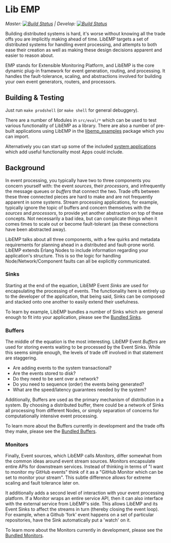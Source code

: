 # Lib EMP #

*Master: [![Build Status](https://travis-ci.org/dstar4138/libemp.svg?branch=master)](https://travis-ci.org/dstar4138/libemp) | Develop: [![Build Status](https://travis-ci.org/dstar4138/libemp.svg?branch=develop)](https://travis-ci.org/dstar4138/libemp)*

Building distributed systems is hard, it's worse without knowing all the trade 
offs you are implicitly making ahead of time. LibEMP targets a set of
distributed systems for handling event processing, and attempts to both ease
their creation as well as making these design decisions apparent and easier to
reason about.

EMP stands for Extensible Monitoring Platform, and LibEMP is the core dynamic
plug-in framework for event generation, routing, and processing. It handles the
fault-tolerance, scaling, and abstractions involved for building your own event
generators, routers, and processors.

## Building & Testing ##

Just run `make prodshell` (or `make shell` for general debuggery). 

There are a number of Modules in `src/eval/*` which can be used
to test various functionality of LibEMP as a library. 
There are also a number of pre-built applications using LibEMP in the
[libemp_examples](https://github.com/dstar4138/libemp_examples/)
package which you can import.

Alternatively you can start up some of the included 
[system applications](https://github.com/dstar4138/libemp/tree/develop/src/apps)
which add useful functionality most Apps could include.

## Background ##

In event processing, you typically have two to three components you concern 
yourself with: the event _sources_, their _processors_, and infrequently the 
message queues or _buffers_ that connect the two. Trade offs between these three
connected pieces are hard to make and are not frequently apparent in some 
systems. Stream processing applications, for example, typically ignore the 
topic of buffers and concern themselves with the _sources_ and _processors_, 
to provide yet another abstraction on top of these concepts. Not necessarily a 
bad idea, but can complicate things when it comes times to scale out or become
fault-tolerant (as these connections have been abstracted away).

LibEMP talks about all three components, with a few quirks and metadata
requirements for planning ahead in a distributed and fault-prone world. LibEMP
extends Erlang Nodes to include information regarding your application's 
structure. This is so the logic for handling Node/Network/Component faults can 
all be explicitly communicated.

### Sinks ###

Starting at the end of the equation, LibEMP Event _Sinks_ are used for 
encapsulating the processing of events. The functionality here is entirely up to
the developer of the application, that being said, Sinks can be composed and
stacked onto one another to easily extend their usefulness.

To learn by example, LibEMP bundles a number of Sinks which are general enough
to fit into your application, please see the
[Bundled Sinks](https://github.com/dstar4138/libemp/tree/develop/src/sinks).

### Buffers ###

The middle of the equation is the most interesting. LibEMP Event _Buffers_ are 
used for storing events waiting to be processed by the Event Sinks. While this
seems simple enough, the levels of trade off involved in that statement are
staggering. 

* Are adding events to the system transactional? 
* Are the events stored to disk?
* Do they need to be sent over a network?
* Do you need to sequence (order) the events being generated? 
* What are the speed/latency guarantees needed by the system?

Additionally, Buffers are used as the primary mechanism of distribution in a 
system. By choosing a distributed buffer, there could be a network of Sinks all 
processing from different Nodes, or simply separation of concerns for 
computationally intensive event processing.

To learn more about the Buffers currently in development and the trade offs 
they make, please see the 
[Bundled Buffers](https://github.com/dstar4138/libemp/tree/develop/src/buffers).

### Monitors ###

Finally, Event sources, which LibEMP calls _Monitors_, differ somewhat from the
common ideas around event stream sources. Monitors encapsulate entire APIs for 
downstream services. Instead of thinking in terms of "I want to monitor my 
GitHub events" think of it as a "GitHub Monitor which can be set to monitor 
your stream". This subtle difference allows for extreme scaling and fault 
tolerance later on.

It additionally adds a second level of interaction with your event processing
platform. If a Monitor wraps an entire service API, then it can also interface
with the external service from LibEMP's side. This allows LibEMP and its Event 
Sinks to affect the streams in turn (thereby closing the event loop). For 
example, when a Github 'fork' event happens on a set of particular repositories,
have the Sink automatically put a 'watch' on it.

To learn more about the Monitors currently in development, please see the
[Bundled Monitors](https://github.com/dstar4138/libemp/tree/develop/src/monitors).
